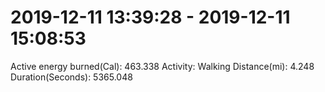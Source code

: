 # 2019-12-11 13:39:28 - 2019-12-11 15:08:53

Active energy burned(Cal): 463.338
Activity: Walking
Distance(mi): 4.248
Duration(Seconds): 5365.048